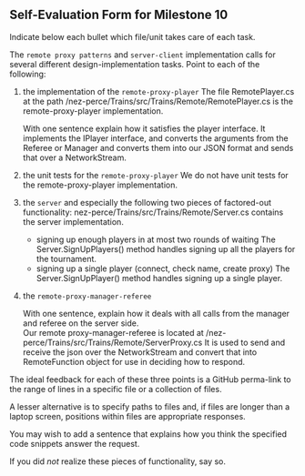 ## Self-Evaluation Form for Milestone 10

Indicate below each bullet which file/unit takes care of each task.

The `remote proxy patterns` and `server-client` implementation calls for several
different design-implementation tasks. Point to each of the following:

1. the implementation of the `remote-proxy-player`
	The file RemotePlayer.cs at the path /nez-perce/Trains/src/Trains/Remote/RemotePlayer.cs is the remote-proxy-player implementation.

	With one sentence explain how it satisfies the player interface.
	It implements the IPlayer interface, and converts the arguments from the Referee or Manager and converts them into our JSON format and sends that over a NetworkStream.


2. the unit tests for the `remote-proxy-player`
	We do not have unit tests for the remote-proxy-player implementation.


3. the `server` and especially the following two pieces of factored-out
   functionality:
	 nez-perce/Trains/src/Trains/Remote/Server.cs contains the server implementation.

   - signing up enough players in at most two rounds of waiting
	 The Server.SignUpPlayers() method handles signing up all the players for the tournament.
   - signing up a single player (connect, check name, create proxy)
	 The Server.SignUpPlayer() method handles signing up a single player.

4. the `remote-proxy-manager-referee`

	With one sentence, explain how it deals with all calls from the manager and referee on the server side.  
	Our remote proxy-manager-referee is located  at /nez-perce/Trains/src/Trains/Remote/ServerProxy.cs
	It is used to send and receive the json over the NetworkStream and convert that into RemoteFunction object for use in deciding how to respond.



The ideal feedback for each of these three points is a GitHub
perma-link to the range of lines in a specific file or a collection of
files.

A lesser alternative is to specify paths to files and, if files are
longer than a laptop screen, positions within files are appropriate
responses.

You may wish to add a sentence that explains how you think the
specified code snippets answer the request.

If you did *not* realize these pieces of functionality, say so.

